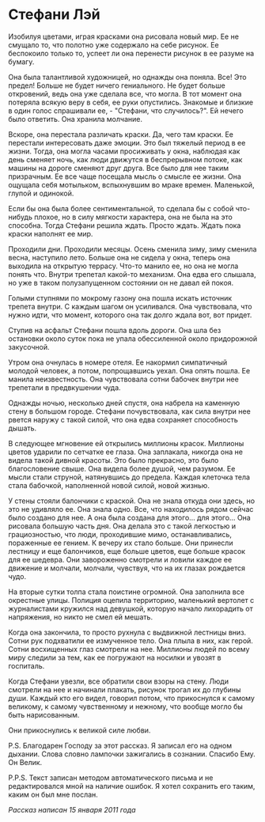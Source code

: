 # Стефани Лэй

Изобилуя цветами, играя красками она рисовала новый мир. Ее не смущало то, что полотно уже содержало на себе рисунок. Ее беспокоило только то, успеет ли она перенести рисунок в ее разуме на бумагу. 

Она была талантливой художницей, но однажды она поняла. Все! Это предел! Больше не будет ничего гениального. Не будет больше откровений, ведь она уже сделала все, что могла. В тот момент она потеряла всякую веру в себя, ее руки опустились. Знакомые и близкие в один голос спрашивали ее, - "Стефани, что случилось?".  Ей нечего было ответить. Она хранила молчание. 

Вскоре, она перестала различать краски. Да, чего там краски. Ее перестали интересовать даже эмоции. Это был тяжелый период в ее жизни. Тогда, она могла часами просиживать у окна, наблюдая как день сменяет ночь, как люди движутся в беспрерывном потоке, как машины на дороге сменяют друг друга. Все  было для нее таким призрачным. Ее все чаще посещала мысль о смысле ее жизни. Она ощущала себя мотыльком, вспыхнувшим во мраке времен. Маленькой, глупой и одинокой. 

Если бы она была более сентиментальной, то сделала бы с собой что-нибудь плохое, но в силу мягкости характера, она не была на это способна. Тогда Стефани решила ждать. Просто ждать. Ждать пока краски наполнят ее мир. 

Проходили дни. Проходили месяцы. Осень сменила зиму, зиму сменила весна, наступило лето. Больше она не сидела у окна, теперь она выходила на открытую террасу. Что-то манило ее, но она не могла понять что. Внутри трепетал какой-то механизм. Она едва его слышала, но уже в таком полузапущенном состоянии он не давал ей покоя.  

Голыми ступнями по мокрому газону она пошла искать источник трепета внутри. С каждым шагом он усиливался. Она чувствовала, что нужно идти, что момент, которого она так долго ждала вот, вот придет.  

Ступив на асфальт Стефани пошла вдоль дороги. Она шла без остановки около суток пока не упала обессиленной около придорожной закусочной.  

Утром она очнулась в номере отеля. Ее накормил симпатичный молодой человек, а потом, попрощавшись уехал. Она опять пошла. Ее манила неизвестность. Она чувствовала сотни бабочек внутри нее трепетали в предвкушении чуда.  

Однажды ночью, несколько дней спустя, она набрела на каменную стену в большом городе. Стефани почувствовала, как сила внутри нее рвется наружу с такой силой, что она едва сохраняет способность дышать. 

В следующее мгновение ей открылись миллионы красок. Миллионы цветов ударили по сетчатке ее глаза. Она заплакала, никогда она не видела такой дивной красоты. Это было прекрасно, это было благословение свыше. Она видела более душой, чем разумом. Ее мысли стали струной, натянувшись до предела. Каждая клеточка тела стала бабочкой, наполненной новой силой, новой жизнью. 

У стены стояли балончики с краской. Она не знала откуда они здесь, но это не удивляло ее. Она знала одно. Все, что находилось рядом сейчас было создано для нее. А она была создана для этого… для этого… Она рисовала большую часть дня. Она делала это с такой легкостью и грациозностью, что люди, проходившие мимо, останавливались, пораженные ее гением. К вечеру их стало больше. Они принесли лестницу и еще балончиков, еще больше цветов, еще больше красок для ее шедевра. Они завороженно смотрели и ловили каждое ее движение и молчали, молчали, чувствуя, что на их глазах рождается чудо. 

На вторые сутки толпа стала поистине огромной. Она заполнила все окрестные улицы. Полиция оцепила территорию, маленький вертолет с журналистами кружился над девушкой, которую начало лихорадить от напряжения, но никто не смел ей мешать. 

Когда она закончила, то просто рухнула с выдвижной лестницы вниз. Сотни рук подхватили ее измученное тело. Она плыла в них, как герой. Сотни восхищенных глаз смотрели на нее. Миллионы людей по всему миру следили за тем, как ее погружают на носилки и увозят в госпиталь. 

Когда Стефани увезли, все обратили свои взоры на стену. Люди смотрели на нее и начинали плакать, рисунок трогал их до глубины души. Каждый кто его видел, говорил потом, что прикоснулся к самому великому, к самому чувственному и нежному, что вообще могло бы быть нарисованным.  

Они прикоснулись к великой силе любви. 

P.S. Благодарен Господу за этот рассказ. Я записал его на одном дыхании. Слова словно лампочки зажигались в сознании. Спасибо Ему. Он Велик. 

P.P.S. Текст записан методом автоматического письма и не редактировался мной на наличие ошибок. Я хотел сохранить его таким, каким он был мне послан.

_Рассказ написан 15 января 2011 года_